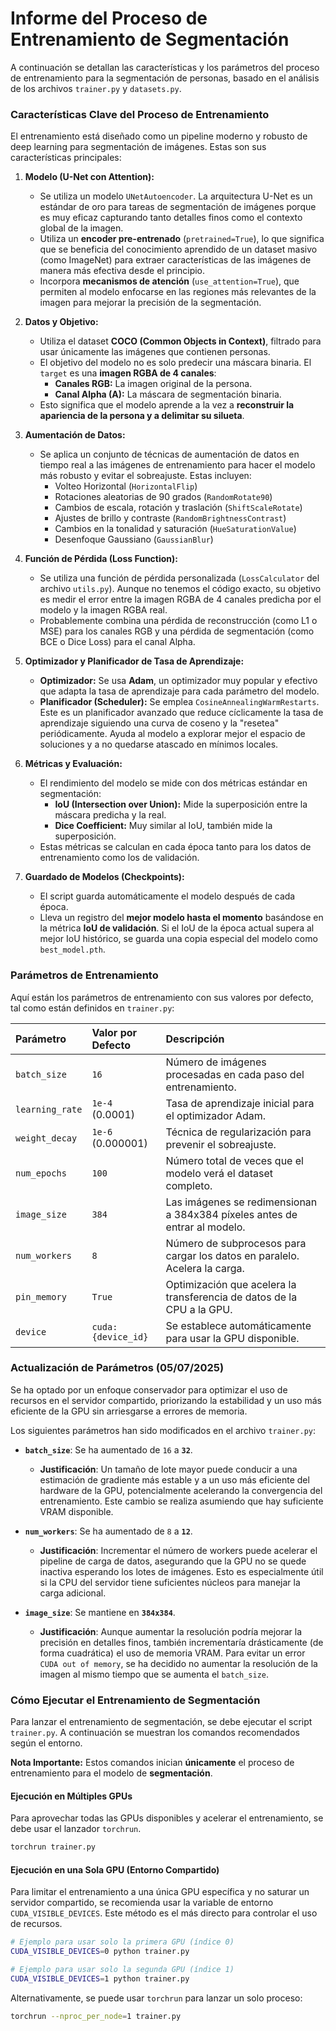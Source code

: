 # Informe del Proceso de Entrenamiento de Segmentación

A continuación se detallan las características y los parámetros del proceso de entrenamiento para la segmentación de personas, basado en el análisis de los archivos `trainer.py` y `datasets.py`.

### Características Clave del Proceso de Entrenamiento

El entrenamiento está diseñado como un pipeline moderno y robusto de deep learning para segmentación de imágenes. Estas son sus características principales:

1.  **Modelo (U-Net con Attention):**
    *   Se utiliza un modelo `UNetAutoencoder`. La arquitectura U-Net es un estándar de oro para tareas de segmentación de imágenes porque es muy eficaz capturando tanto detalles finos como el contexto global de la imagen.
    *   Utiliza un **encoder pre-entrenado** (`pretrained=True`), lo que significa que se beneficia del conocimiento aprendido de un dataset masivo (como ImageNet) para extraer características de las imágenes de manera más efectiva desde el principio.
    *   Incorpora **mecanismos de atención** (`use_attention=True`), que permiten al modelo enfocarse en las regiones más relevantes de la imagen para mejorar la precisión de la segmentación.

2.  **Datos y Objetivo:**
    *   Utiliza el dataset **COCO (Common Objects in Context)**, filtrado para usar únicamente las imágenes que contienen personas.
    *   El objetivo del modelo no es solo predecir una máscara binaria. El `target` es una **imagen RGBA de 4 canales**:
        *   **Canales RGB:** La imagen original de la persona.
        *   **Canal Alpha (A):** La máscara de segmentación binaria.
    *   Esto significa que el modelo aprende a la vez a **reconstruir la apariencia de la persona y a delimitar su silueta**.

3.  **Aumentación de Datos:**
    *   Se aplica un conjunto de técnicas de aumentación de datos en tiempo real a las imágenes de entrenamiento para hacer el modelo más robusto y evitar el sobreajuste. Estas incluyen:
        *   Volteo Horizontal (`HorizontalFlip`)
        *   Rotaciones aleatorias de 90 grados (`RandomRotate90`)
        *   Cambios de escala, rotación y traslación (`ShiftScaleRotate`)
        *   Ajustes de brillo y contraste (`RandomBrightnessContrast`)
        *   Cambios en la tonalidad y saturación (`HueSaturationValue`)
        *   Desenfoque Gaussiano (`GaussianBlur`)

4.  **Función de Pérdida (Loss Function):**
    *   Se utiliza una función de pérdida personalizada (`LossCalculator` del archivo `utils.py`). Aunque no tenemos el código exacto, su objetivo es medir el error entre la imagen RGBA de 4 canales predicha por el modelo y la imagen RGBA real.
    *   Probablemente combina una pérdida de reconstrucción (como L1 o MSE) para los canales RGB y una pérdida de segmentación (como BCE o Dice Loss) para el canal Alpha.

5.  **Optimizador y Planificador de Tasa de Aprendizaje:**
    *   **Optimizador:** Se usa **Adam**, un optimizador muy popular y efectivo que adapta la tasa de aprendizaje para cada parámetro del modelo.
    *   **Planificador (Scheduler):** Se emplea `CosineAnnealingWarmRestarts`. Este es un planificador avanzado que reduce cíclicamente la tasa de aprendizaje siguiendo una curva de coseno y la "resetea" periódicamente. Ayuda al modelo a explorar mejor el espacio de soluciones y a no quedarse atascado en mínimos locales.

6.  **Métricas y Evaluación:**
    *   El rendimiento del modelo se mide con dos métricas estándar en segmentación:
        *   **IoU (Intersection over Union):** Mide la superposición entre la máscara predicha y la real.
        *   **Dice Coefficient:** Muy similar al IoU, también mide la superposición.
    *   Estas métricas se calculan en cada época tanto para los datos de entrenamiento como los de validación.

7.  **Guardado de Modelos (Checkpoints):**
    *   El script guarda automáticamente el modelo después de cada época.
    *   Lleva un registro del **mejor modelo hasta el momento** basándose en la métrica **IoU de validación**. Si el IoU de la época actual supera al mejor IoU histórico, se guarda una copia especial del modelo como `best_model.pth`.

### Parámetros de Entrenamiento

Aquí están los parámetros de entrenamiento con sus valores por defecto, tal como están definidos en `trainer.py`:

| Parámetro | Valor por Defecto | Descripción |
| :--- | :--- | :--- |
| `batch_size` | `16` | Número de imágenes procesadas en cada paso del entrenamiento. |
| `learning_rate` | `1e-4` (0.0001) | Tasa de aprendizaje inicial para el optimizador Adam. |
| `weight_decay` | `1e-6` (0.000001) | Técnica de regularización para prevenir el sobreajuste. |
| `num_epochs` | `100` | Número total de veces que el modelo verá el dataset completo. |
| `image_size` | `384` | Las imágenes se redimensionan a 384x384 píxeles antes de entrar al modelo. |
| `num_workers` | `8` | Número de subprocesos para cargar los datos en paralelo. Acelera la carga. |
| `pin_memory` | `True` | Optimización que acelera la transferencia de datos de la CPU a la GPU. |
| `device` | `cuda:{device_id}` | Se establece automáticamente para usar la GPU disponible. |

### Actualización de Parámetros (05/07/2025)

Se ha optado por un enfoque conservador para optimizar el uso de recursos en el servidor compartido, priorizando la estabilidad y un uso más eficiente de la GPU sin arriesgarse a errores de memoria.

Los siguientes parámetros han sido modificados en el archivo `trainer.py`:

*   **`batch_size`**: Se ha aumentado de `16` a **`32`**.
    *   **Justificación**: Un tamaño de lote mayor puede conducir a una estimación de gradiente más estable y a un uso más eficiente del hardware de la GPU, potencialmente acelerando la convergencia del entrenamiento. Este cambio se realiza asumiendo que hay suficiente VRAM disponible.

*   **`num_workers`**: Se ha aumentado de `8` a **`12`**.
    *   **Justificación**: Incrementar el número de workers puede acelerar el pipeline de carga de datos, asegurando que la GPU no se quede inactiva esperando los lotes de imágenes. Esto es especialmente útil si la CPU del servidor tiene suficientes núcleos para manejar la carga adicional.

*   **`image_size`**: Se mantiene en **`384x384`**.
    *   **Justificación**: Aunque aumentar la resolución podría mejorar la precisión en detalles finos, también incrementaría drásticamente (de forma cuadrática) el uso de memoria VRAM. Para evitar un error `CUDA out of memory`, se ha decidido no aumentar la resolución de la imagen al mismo tiempo que se aumenta el `batch_size`.

### Cómo Ejecutar el Entrenamiento de Segmentación

Para lanzar el entrenamiento de segmentación, se debe ejecutar el script `trainer.py`. A continuación se muestran los comandos recomendados según el entorno.

**Nota Importante:** Estos comandos inician **únicamente** el proceso de entrenamiento para el modelo de **segmentación**.

#### Ejecución en Múltiples GPUs

Para aprovechar todas las GPUs disponibles y acelerar el entrenamiento, se debe usar el lanzador `torchrun`.

```bash
torchrun trainer.py
```

#### Ejecución en una Sola GPU (Entorno Compartido)

Para limitar el entrenamiento a una única GPU específica y no saturar un servidor compartido, se recomienda usar la variable de entorno `CUDA_VISIBLE_DEVICES`. Este método es el más directo para controlar el uso de recursos.

```bash
# Ejemplo para usar solo la primera GPU (índice 0)
CUDA_VISIBLE_DEVICES=0 python trainer.py

# Ejemplo para usar solo la segunda GPU (índice 1)
CUDA_VISIBLE_DEVICES=1 python trainer.py
```

Alternativamente, se puede usar `torchrun` para lanzar un solo proceso:

```bash
torchrun --nproc_per_node=1 trainer.py
```
